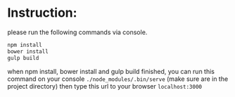 # Instruction:
please run the following commands via console.

```bash
npm install
bower install
gulp build
```

when npm install, bower install and gulp build finished, you can run this command on your console ```./node_modules/.bin/serve``` (make sure are in the project directory) then type this url to your browser ```localhost:3000```

